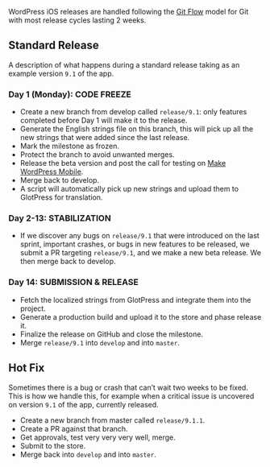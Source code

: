 WordPress iOS releases are handled following the [Git Flow](http://nvie.com/posts/a-successful-git-branching-model/) model for Git with most release cycles lasting 2 weeks.

## Standard Release

A description of what happens during a standard release taking as an example version `9.1` of the app.

### Day 1 (Monday): CODE FREEZE

- Create a new branch from develop called `release/9.1`: only features completed before Day 1 will make it to the release.
- Generate the English strings file on this branch, this will pick up all the new strings that were added since the last release.
- Mark the milestone as frozen.
- Protect the branch to avoid unwanted merges.
- Release the beta version and post the call for testing on [Make WordPress Mobile](https://make.wordpress.org/mobile/).
- Merge back to develop.
- A script will automatically pick up new strings and upload them to GlotPress for translation.

### Day 2-13: STABILIZATION

- If we discover any bugs on `release/9.1` that were introduced on the last sprint, important crashes, or bugs in new features to be released, we submit a PR targeting `release/9.1`, and we make a new beta release. We then merge back to develop.

### Day 14: SUBMISSION & RELEASE

- Fetch the localized strings from GlotPress and integrate them into the project.
- Generate a production build and upload it to the store and phase release it.
- Finalize the release on GitHub and close the milestone.
- Merge `release/9.1` into `develop` and into `master`.

## Hot Fix

Sometimes there is a bug or crash that can’t wait two weeks to be fixed. This is how we handle this, for example when a critical issue is uncovered on version `9.1` of the app, currently released.

- Create a new branch from master called `release/9.1.1`.
- Create a PR against that branch.
- Get approvals, test very very very well, merge.
- Submit to the store.
- Merge back into `develop` and into `master`.
